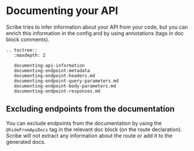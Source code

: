 # Documenting your API
Scribe tries to infer information about your API from your code, but you can enrich this information in the config and by using annotations (tags in doc block comments).

```eval_rst
.. toctree::
   :maxdepth: 2

   documenting-api-information
   documenting-endpoint-metadata
   documenting-endpoint-headers.md
   documenting-endpoint-query-parameters.md
   documenting-endpoint-body-parameters.md
   documenting-endpoint-responses.md
```

## Excluding endpoints from the documentation
You can exclude endpoints from the documentation by using the `@hideFromApiDocs` tag in the relevant doc block (on the route declaration). Scribe will not extract any information about the route or add it to the generated docs.
